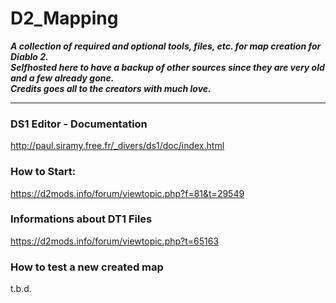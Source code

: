 # D2_Mapping
***A collection of required and optional tools, files, etc. for map creation for Diablo 2.***  
***Selfhosted here to have a backup of other sources since they are very old and a few already gone.***  
***Credits goes all to the creators with much love.***

---
 
### DS1 Editor - Documentation
http://paul.siramy.free.fr/_divers/ds1/doc/index.html

### How to Start:
https://d2mods.info/forum/viewtopic.php?f=81&t=29549

### Informations about DT1 Files
https://d2mods.info/forum/viewtopic.php?t=65163

### How to test a new created map
t.b.d.
